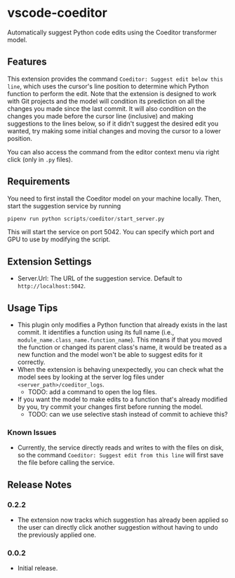 # vscode-coeditor

Automatically suggest Python code edits using the Coeditor transformer model.

## Features

This extension provides the command `Coeditor: Suggest edit below this line`, which uses the cursor's line position to determine 
which Python function to perform the edit. Note that the extension is designed to work with Git projects and the model will condition 
its prediction on all the changes you made since the last commit. It will also condition on the changes you made before the cursor line 
(inclusive) and making suggestions to the lines below, so if it didn't suggest the desired edit you wanted, try making some initial changes and moving the cursor to a lower position.

You can also access the command from the editor context menu via right click (only in `.py` files).

## Requirements

You need to first install the Coeditor model on your machine locally. Then, start the suggestion service by running 
```python
pipenv run python scripts/coeditor/start_server.py
```
This will start the service on port 5042. You can specify which port and GPU to use by modifying the script. 

## Extension Settings

- Server.Url: The URL of the suggestion service. Default to `http://localhost:5042`.

## Usage Tips
- This plugin only modifies a Python function that already exists in the last commit. It identifies a function using its full name (i.e., `module_name.class_name.function_name`). This means if that you moved the function or changed its parent class's name, it would be treated as a new function and the model won't be able to suggest edits for it correctly.
- When the extension is behaving unexpectedly, you can check what the model sees by looking at the server log files under `<server_path>/coeditor_logs`.
    - TODO: add a command to open the log files.
- If you want the model to make edits to a function that's already modified by you, try commit your changes first before running the model.
    - TODO: can we use selective stash instead of commit to achieve this?

### Known Issues

- Currently, the service directly reads and writes to with the files on disk, so the command `Coeditor: Suggest edit from this line`
will first save the file before calling the service.

## Release Notes

### 0.2.2

- The extension now tracks which suggestion has already been applied so the user can directly click another suggestion without having to undo the previously applied one.

### 0.0.2

- Initial release.

